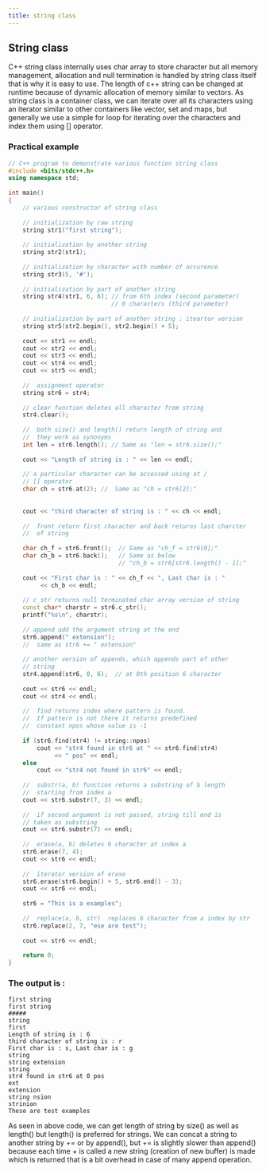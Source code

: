 ```yaml
---
title: string class
---
```


## String class

C++ string class internally uses char array to store character but all memory management, allocation and null termination is handled by string class itself that is why it is easy to use. The length of c++ string can be changed at runtime because of dynamic allocation of memory similar to vectors. As string class is a container class, we can iterate over all its characters using an iterator similar to other containers like vector, set and maps, but generally we use a simple for loop for iterating over the characters and index them using [] operator.

### Practical example
```cpp
// C++ program to demonstrate various function string class
#include <bits/stdc++.h>
using namespace std;
 
int main()
{
    // various constructor of string class
 
    // initialization by raw string
    string str1("first string");
 
    // initialization by another string
    string str2(str1);
 
    // initialization by character with number of occurence
    string str3(5, '#');
 
    // initialization by part of another string
    string str4(str1, 6, 6); // from 6th index (second parameter)
                             // 6 characters (third parameter)
 
    // initialization by part of another string : iteartor version
    string str5(str2.begin(), str2.begin() + 5);
 
    cout << str1 << endl;
    cout << str2 << endl;
    cout << str3 << endl;
    cout << str4 << endl;
    cout << str5 << endl;
 
    //  assignment operator
    string str6 = str4;
 
    // clear function deletes all character from string
    str4.clear();
 
    //  both size() and length() return length of string and
    //  they work as synonyms
    int len = str6.length(); // Same as "len = str6.size();"
 
    cout << "Length of string is : " << len << endl;
 
    // a particular character can be accessed using at /
    // [] operator
    char ch = str6.at(2); //  Same as "ch = str6[2];"
 
 
    cout << "third character of string is : " << ch << endl;
 
    //  front return first character and back returns last charcter
    //  of string
 
    char ch_f = str6.front();  // Same as "ch_f = str6[0];"
    char ch_b = str6.back();   // Same as below
                               // "ch_b = str6[str6.length() - 1];"
 
    cout << "First char is : " << ch_f << ", Last char is : "
         << ch_b << endl;
 
    // c_str returns null terminated char array version of string
    const char* charstr = str6.c_str();
    printf("%s\n", charstr);
 
    // append add the argument string at the end
    str6.append(" extension");
    //  same as str6 += " extension"
 
    // another version of appends, which appends part of other
    // string
    str4.append(str6, 0, 6);  // at 0th position 6 character
 
    cout << str6 << endl;
    cout << str4 << endl;
 
    //  find returns index where pattern is found.
    //  If pattern is not there it returns predefined
    //  constant npos whose value is -1
 
    if (str6.find(str4) != string::npos)
        cout << "str4 found in str6 at " << str6.find(str4)
             << " pos" << endl;
    else
        cout << "str4 not found in str6" << endl;
 
    //  substr(a, b) function returns a substring of b length
    //  starting from index a
    cout << str6.substr(7, 3) << endl;
 
    //  if second argument is not passed, string till end is
    // taken as substring
    cout << str6.substr(7) << endl;
 
    //  erase(a, b) deletes b character at index a
    str6.erase(7, 4);
    cout << str6 << endl;
 
    //  iterator version of erase
    str6.erase(str6.begin() + 5, str6.end() - 3);
    cout << str6 << endl;
 
    str6 = "This is a examples";
 
    //  replace(a, b, str)  replaces b character from a index by str
    str6.replace(2, 7, "ese are test");
 
    cout << str6 << endl;
 
    return 0;
}
```
### The output is :

```
first string
first string
#####
string
first
Length of string is : 6
third character of string is : r
First char is : s, Last char is : g
string
string extension
string
str4 found in str6 at 0 pos
ext
extension
string nsion
strinion
These are test examples
```

As seen in above code, we can get length of string by size() as well as length() but length() is preferred for strings. We can concat a string to another string by += or by append(), but += is slightly slower than append() because each time + is called a new string (creation of new buffer) is made which is returned that is a bit overhead in case of many append operation.

